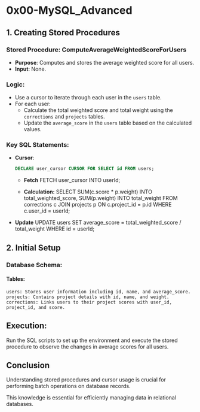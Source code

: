 # 0x00-MySQL_Advanced

## 1. Creating Stored Procedures

### **Stored Procedure: ComputeAverageWeightedScoreForUsers**

- **Purpose**: Computes and stores the average weighted score for all users.
- **Input**: None.

### **Logic**:
- Use a cursor to iterate through each user in the `users` table.
- For each user:
  - Calculate the total weighted score and total weight using the `corrections` and `projects` tables.
  - Update the `average_score` in the `users` table based on the calculated values.

### **Key SQL Statements**:
- **Cursor**: 
  ```sql
  DECLARE user_cursor CURSOR FOR SELECT id FROM users;
  ````
  
  - **Fetch**
    FETCH user_cursor INTO userId;
    
  - **Calculation:**
      SELECT SUM(c.score * p.weight) INTO total_weighted_score,
          SUM(p.weight) INTO total_weight
      FROM corrections c
      JOIN projects p ON c.project_id = p.id
      WHERE c.user_id = userId;

- **Update**
    UPDATE users
    SET average_score = total_weighted_score / total_weight
    WHERE id = userId;

## 2. Initial Setup
### Database Schema:
#### Tables:
    users: Stores user information including id, name, and average_score.
    projects: Contains project details with id, name, and weight.
    corrections: Links users to their project scores with user_id, project_id, and score.

## Execution:
Run the SQL scripts to set up the environment and execute the stored procedure to observe the changes in average scores for all users.

## Conclusion
Understanding stored procedures and cursor usage is crucial for performing batch operations on database records.

This knowledge is essential for efficiently managing data in relational databases.
